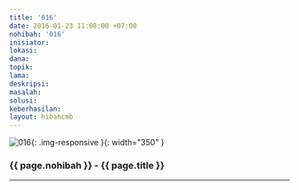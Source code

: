 ```yaml
---
title: '016'
date: 2016-01-23 11:08:00 +07:00
nohibah: '016'
inisiator:
lokasi:
dana:
topik:
lama:
deskripsi:
masalah:
solusi:
keberhasilan:
layout: hibahcmb
---
```


![016](/static/img/hibahcmb/016.png){: .img-responsive }{: width="350" }

### {{ page.nohibah }} - {{ page.title }}

---
